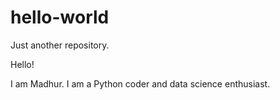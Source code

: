 # hello-world
Just another repository.

Hello!

I am Madhur. I am a Python coder and data science enthusiast.
